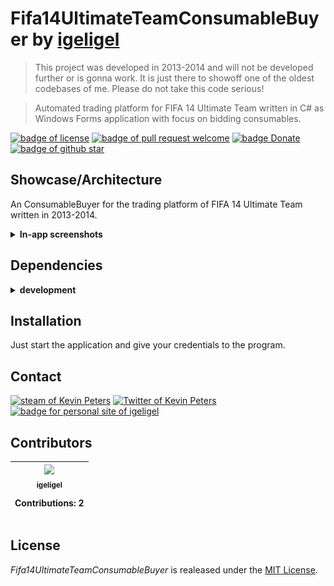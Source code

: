 # Fifa14UltimateTeamConsumableBuyer by [igeligel](https://github.com/igeligel)

> This project was developed in 2013-2014 and will not be developed further or
> is gonna work. It is just there to showoff one of the oldest codebases of me.
> Please do not take this code serious!

> Automated trading platform for FIFA 14 Ultimate Team written in C# as Windows
> Forms application with focus on bidding consumables.

<a href="./LICENSE"><img src="https://img.shields.io/github/license/igeligel/Fifa14UltimateTeamConsumableBuyer.svg" alt="badge of license" /></a>
<a href="https://github.com/igeligel/Fifa14UltimateTeamConsumableBuyer/pulls"><img src="https://img.shields.io/badge/PR-welcome-green.svg" alt="badge of pull request welcome" /></a>
<a href="https://www.paypal.me/kevinpeters96/1"><img src="https://img.shields.io/badge/Donate-Paypal-003087.svg?style=flat" alt="badge Donate" /></a>
<a href="https://github.com/igeligel/Fifa14UltimateTeamConsumableBuyer/stargazers"><img src="https://img.shields.io/github/stars/igeligel/Fifa14UltimateTeamConsumableBuyer.svg?style=social&label=Stars" alt="badge of github star" /></a>

## Showcase/Architecture

An ConsumableBuyer for the trading platform of FIFA 14 Ultimate Team written in
2013-2014.

<p><details>
  <summary><b>In-app screenshots</b></summary>
  <p><img src="./docs/1.png" alt="structure of the store system" /></p>
</details></p>

## Dependencies

<p><details>
  <summary><b>development</b></summary>

| Dependency    | Version |
| ------------- | ------- |
| Visual Studio | > 2017  |
| .NET          | 4.7.1   |

</details></p>

## Installation

Just start the application and give your credentials to the program.

## Contact

<a href="http://steamcommunity.com/profiles/76561198028630048"><img src="https://img.shields.io/badge/Steam-igeligel-000000.svg" alt="steam of Kevin Peters"></a>
<a href="https://twitter.com/kevinpeters_"><img src="https://img.shields.io/badge/Twitter-kevinpeters__-1da1f2.svg" alt="Twitter of Kevin Peters"></a>
<a href="https://www.kevinpeters.net/"><img src="https://img.shields.io/badge/Personal%20Site-igeligel-a1c4fd.svg" alt="badge for personal site of igeligel"></a>

## Contributors

<table><thead><tr><th align="center"><a href="https://github.com/igeligel"><img src="https://avatars2.githubusercontent.com/u/12736734?v=3" width="100px;" style="max-width:100%;"><br><sub>igeligel</sub></a><br><p>Contributions: 2</p></th></tbody></table>

## License

_Fifa14UltimateTeamConsumableBuyer_ is realeased under the [MIT License](/LICENSE).
